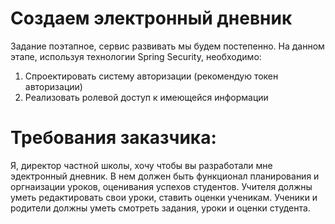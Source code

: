 # Создаем электронный дневник
Задание поэтапное, сервис развивать мы будем постепенно. 
На данном этапе, используя технологии Spring Security, необходимо:
1) Спроектировать систему авторизации (рекомендую токен авторизации)
2) Реализовать ролевой доступ к имеющейся информации

# Требования заказчика:
Я, директор частной школы, хочу чтобы вы разработали мне эдектронный дневник. 
В нем должен быть функционал планирования и оргнаизации уроков, оценивания успехов студентов. 
Учителя должны уметь редактировать свои уроки, ставить оценки ученикам. Ученики и родители должны уметь смотреть задания, уроки и оценки студента.
